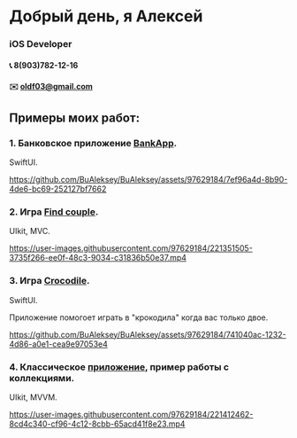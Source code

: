 # Добрый день, я Алексей
### iOS Developer <img height="15" width="15" src="https://cdn.simpleicons.org/Apple/yellow"/>
#### :telephone_receiver:  8(903)782-12-16
#### :envelope:  oldf03@gmail.com

## Примеры моих работ:

### 1. Банковское приложение [BankApp](https://github.com/BuAleksey/BankApp).

SwiftUI.

https://github.com/BuAleksey/BuAleksey/assets/97629184/7ef96a4d-8b90-4de6-bc69-252127bf7662


### 2. Игра [Find couple](https://github.com/BuAleksey/Find-couple.git).

UIkit, MVC.

https://user-images.githubusercontent.com/97629184/221351505-3735f266-ee0f-48c3-9034-c31836b50e37.mp4


### 3. Игра [Crocodile](https://github.com/BuAleksey/CrocodileApp).

SwiftUI.

Приложение помогоет играть в "крокодила" когда вас только двое.

https://github.com/BuAleksey/BuAleksey/assets/97629184/741040ac-1232-4d86-a0e1-cea9e97053e4


### 4. Классическое [приложение](https://github.com/BuAleksey/PhotoCollectionMVVM.git), пример работы с коллекциями. 

UIkit, MVVM.

https://user-images.githubusercontent.com/97629184/221412462-8cd4c340-cf96-4c12-8cbb-65acd41f8e23.mp4






